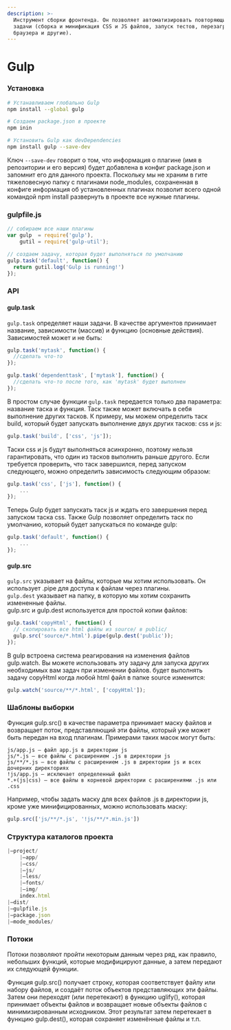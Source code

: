 ```yaml
---
description: >-
  Инструмент сборки фронтенда. Он позволяет автоматизировать повторяющиеся
  задачи (сборка и минификация CSS и JS файлов, запуск тестов, перезагрузка
  браузера и другие).
---
```


# Gulp

### Установка

```bash
# Устанавливаем глобально Gulp
npm install --global gulp

# Создаем package.json в проекте
npm inin

# Установить Gulp как devDependencies
npm install gulp --save-dev
```

Ключ `--save-dev` говорит о том, что информация о плагине \(имя в репозитории и его версия\) будет добавлена в конфиг package.json и запомнит его для данного проекта. Поскольку мы не храним в гите тяжеловесную папку с плагинами node\_modules, сохраненная в конфиге информация об установленных плагинах позволит всего одной командой npm install развернуть в проекте все нужные плагины.

### gulpfile.js

```javascript
// собираем все наши плагины
var gulp  = require('gulp'),
    gutil = require('gulp-util');

// создаем задачу, которая будет выполняться по умолчанию
gulp.task('default', function() {
  return gutil.log('Gulp is running!')
});

```

### API

#### gulp.task

`gulp.task` определяет наши задачи. В качестве аргументов принимает название, зависимости \(массив\) и функцию \(основные действия\). Зависимостей может и не быть:

```javascript
gulp.task('mytask', function() {
  //сделать что-то
});

gulp.task('dependenttask', ['mytask'], function() {
  //сделать что-то после того, как 'mytask' будет выполнен
});
```

В простом случае функции `gulp.task` передается только два параметра: название таска и функция. Таск также может включать в себя выполнение других тасков. К примеру, мы можем определить таск build, который будет запускать выполнение двух других тасков: css и js:

```javascript
gulp.task('build', ['css', 'js']);
```

Таски css и js будут выполняться асинхронно, поэтому нельзя гарантировать, что один из тасков выполнить раньше другого. Если требуется проверить, что таск завершился, перед запуском следующего, можно определить зависимость следующим образом:

```javascript
gulp.task('css', ['js'], function() {
    ...
});
```

Теперь Gulp будет запускать таск js и ждать его завершения перед запуском таска css. Также Gulp позволяет определить таск по умолчанию, который будет запускаться по команде gulp:

```javascript
gulp.task('default', function() {
    ...
});
```

#### gulp.src

`gulp.src` указывает на файлы, которые мы хотим использовать. Он использует .pipe для доступа к файлам через плагины.  
`gulp.dest` указывает на папку, в которую мы хотим сохранить измененные файлы.  
gulp.src и gulp.dest используется для простой копии файлов:

```javascript
gulp.task('copyHtml', function() {
  // скопировать все html файлы из source/ в public/
  gulp.src('source/*.html').pipe(gulp.dest('public'));
});
```

В gulp встроена система реагирования на изменения файлов gulp.watch. Вы можете использовать эту задачу для запуска других необходимых вам задач при изменении файлов. будет выполнять задачу copyHtml когда любой html файл в папке source изменится:

```javascript
gulp.watch('source/**/*.html', ['copyHtml']);
```

### Шаблоны выборки

Функция gulp.src\(\) в качестве параметра принимает маску файлов и возвращает поток, представляющий эти файлы, который уже может быть передан на вход плагинам. Примерами таких масок могут быть:  


```text
js/app.js — файл app.js в директории js
js/*.js — все файлы с расширением .js в директории js
js/**/*.js — все файлы с расширением .js в директории js и всех дочерних директориях
!js/app.js — исключает определенный файл
*.+(js|css) — все файлы в корневой директории с расширениями .js или .css
```

Например, чтобы задать маску для всех файлов .js в директории js, кроме уже минифицированных, можно использовать маску:

```javascript
gulp.src(['js/**/*.js', '!js/**/*.min.js'])
```

### Структура каталогов проекта

```javascript
|—project/
	|—app/
	|—css/
	|—js/
	|—less/
	|—fonts/
	|—img/
	index.html
|—dist/
|—gulpfile.js
|—package.json
|—mode_modules/

```

### Потоки

Потоки позволяют пройти некоторым данным через ряд, как правило, небольших функций, которые модифицируют данные, а затем передают их следующей функции.

Функция gulp.src\(\) получает строку, которая соответствует файлу или набору файлов, и создаёт поток объектов представляющих эти файлы. Затем они переходят \(или перетекают\) в функцию uglify\(\), которая принимает объекты файлов и возвращает новые объекты файлов с минимизированным исходником. Этот результат затем перетекает в функцию gulp.dest\(\), которая сохраняет изменённые файлы и т.п.

